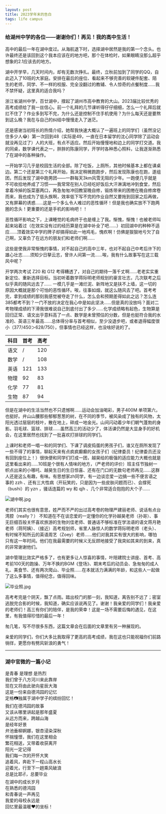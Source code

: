 ```yaml
---
layout: post
title: 2023学年末的告白
tags: life campus
---
```


### 给湖州中学的各位——谢谢你们！再见！我的高中生活！

高中的最后一年在湖中度过。从海航退下时，选择湖中居然是我的第一个念头。也许最终还是该回到这个我本应该在的地方吧，那个在体检时，如果眼睛没那么超乎想象的2.1应该去的地方。

湖中开学早，几天时间内，却有无数次挣扎。最终，立秋前加到了同学的QQ，自此迈入了10班的大家庭。安排在最后的座位、看起来不够完善的软硬件配套、陌生的老师，同学、不一样的校服、完全没翻过的教辅、令人惊奇的点餐制度……我不禁怀疑，这里真的适合我吗？

浙江省湖州中学，百廿湖中，撑起了湖州市高中教育的大山。2023届比较优秀的高考成绩给了我一丝信心。前一个礼拜的几节课听得仔仔细细，怎么一个礼拜后就扛不住了？作业多到写不完，为什么还是控制不住手机使用？为什么每天还是要熬到这么晚？我在与自己的纠结中慢慢走入了迷茫。

还是感谢当初班长的热情介绍，她帮我快速大概认了一遍班上的同学们（虽然没记住多少人😂）第一次回到48（实际是49，一直在日本留学的沈心同学除了运动会就没再见过了）人的大班，有点不适应。然后开始慢慢地和边上的同学打交道。我的同桌，数学课代表之一，胖胖的陈康同学，开学时各种悉心照料，让我逐渐熟悉了在湖中的各种操作。

一开始学习几乎是校园生活的全部。除了吃饭，上厕所，其他时候基本上都在课桌边。第二个还是第三个礼拜开始，我决定稍微跑跑步，然后发现陈康也在跑，遂组团，然后发现了湖中跑男团——一群每天3km风雪无阻的少年。一跑便几乎就是不可收拾地养成了习惯——我常常在别人已经吃好饭后大汗淋漓地冲到食堂，然后拿着冷掉的饭菜塞两口，再急匆匆冲回教室晚自修，锻炼带来的困倦在晚自修席卷而来，我也成为了低头族啊，效率低下写不完的作业自然又要拖到回家之后再做，又有屏幕的诱惑……这是一个多么令人难过的恶性循环！但是我也确实放不下跑两圈的念头！更重要的还是手机的影响吧！！

恶性循环影响之下，上课睡觉的毛病终于也是缠上了我。惭愧，惭愧！也被老师叫起来站着过（在效实没有过的经历算是在湖中补全了吧……）初回湖中的种种不适应……顶着效实中学的牌子却搞得如此一地鸡毛，愧疚啊！仿佛是狠狠地亏欠了自己啊，又辜负了在远方的朋友们和老师们啊……

这些是使我非常惭愧的事情，对不起自己的高中三年，也对不起自己中考后许下的雄心壮志……须知少日拏云志，曾许人间第一流……唉，我有什么故事写在这三载风中呢？

开学两次考试 Z20 和 G12 考得糟透了，对自己的期待一落千丈啊……老老实实重新定位、重新选择目标。当初听着数学蒋际明老师规划的豪言壮志，几次联考之后似乎真的随风远去了…… 一模几乎是一滩烂泥、新阵地又是扶不上墙，这一切的原因大概就是那个可怕的恶性循环。唉，往事如烟，就这么随风去了吧。首考考完，拿到成绩的那刻我感觉被夺走了什么，怎么会和预期差得如此之远？怎么连385都考不到？一门不放的决定在我心中是如此坚决……但是真的没放吗？面对二考物理成绩的下滑我很难说自己到底付出了多少……化学成绩略有起色，生物算是回归正常、语文出乎意料高了一点、数学是未曾预估的分数，但是也挺符合我的水准的、英语三年最高……总体得分率与首考相似，至少没退步吧，或者退得幅度很小（377/450＞628/750），但事情也已经这样，也没啥好说的了。

| 科目 | 首考  | 高考  |
|----|-----|-----|
| 语文 | /   | 120 |
| 数学 | /   | 108 |
| 英语 | 121 | 133 |
| 物理 | 92  | 83  |
| 化学 | 77  | 81  |
| 生物 | 87  | 94  |

但是在湖中的生活当然也不只遗憾啊……运动会加油喝彩，男子400M 单项第六，也挺好。弁山山腰那些郁郁葱葱的树，在不同的季节，被风染成了独有的风物，太阳光透过层层的枝叶，散在地上，碎成一地金光。山间闪动着少年们朝气蓬勃的身影。羽毛球、篮球、排球……虽然高三的活动少了，体活课仍然是大显身手的好机会，在这里居然也找到了一批喜欢打排球的同学们。

上课时和老师一唱一和的同学们、下课了调皮捣蛋的男孩子们，谁又在厕所发现了一些不得了的事情，聊起天来有点疯疯癫癫的女孩子们（纪律委员！纪律委员还没有回到座位上！）很快便和同学们打成一团，越昊给的极强的适应能力大概也就是这里看出来的……10班是个很有人情味的地方，（严老师的评价）班主任节独树一帜点出来的小哪吒、越昊生日的生日惊喜、还有在门口的无数句老师再见……这群人还是这么有趣，有味。有思想家zh同学，有一边谈恋爱一边搞一些不便言语之事的 zzh 、还有三大性病（开玩笑的，只是因为一些皮肤问题而已）、会撑死（bushi）的 yzn ，骚话连篇的 wy 和 qjh 、几个非常适合抱抱的大个子……

![湖中啊.jpg](https://paragraph.xyz/_next/image?url=https%3A%2F%2Fstorage.googleapis.com%2Fpapyrus_images%2F8c68a841e0f2ed4b4168f46ba4a7e752.jpg&w=1200&q=75)

老师们其实也很有意思，姓严而不严的出过高考卷的物理严建丽老师、说话有点台湾腔（really？） 不知道在不在谈恋爱的一定懂你的化学孙越昊老师（孙哥）、事无巨细百般关怀喜欢旅游的生物刘佳老师、普通话不够标准在学法语的语文蒋月艳老师（蒋阿姨）、（接近）高考规划师，省里人脉惊人的数学蒋际明老师（老头）、有时候不知所云的英语周艺（Zoey）老师……他们对我其实有很大的影响，哪怕只有这一年时间。他们在我最需要的时候义无反顾地接受了我突如其来的到来，真的非常谢谢他们。

湖中管理比效实严格多了，也有更多让人惊喜的事情，叶陪建院士讲座、首考、高考前100天的跑操、万年不换的BGM《登场》、期末考后的动员会、急匆匆的成人礼、美食节、还有两次爬山、毕业照……在本就活力满满的年龄，和这些人一起做了这么多事情，值得纪念，值得回味。

![毕业照.jpg](https://paragraph.xyz/_next/image?url=https%3A%2F%2Fstorage.googleapis.com%2Fpapyrus_images%2F9cb53d63653add3a14f63f46ece03843.jpg&w=1200&q=75)

高考考完是个阴天，飘了点雨。踏出校门的那一刻，我知道，离告别不远了；密室逃脱完合影的时候，我知道，确实应该说再见了。谢谢！我亲爱的同学们！我亲爱的老师们！高三有你们的陪伴，是我的荣幸！这是一场不需要后悔的遇见，在这里，有我值得珍惜的最后一年！

匆几笔，写不尽很多东西，这篇文章会在后面的文章里有另一种展现的。

亲爱的同学们，你们大多比我取得了更高的高考成绩，我在这也只能祝福你们前路徜徉，更愿你有劈风斩浪的勇气！

---

### 湖中官微的一篇小记

是青春 是理想 是热烈  
我们曾于八方河川来此靠岸  
现在又将由此驶向星辰大海  
这是一份来自德鸿园的记忆  
定格📷独属于湖中学子的缤纷回忆！  
我们在德鸿园的故事  
又该从哪里讲起是那年盛夏  
从远方而来，跨越山海  
是经年好景  
弁池垂柳婀娜，银杏浸染深秋  
怀揣憧憬，我们在这里相会  
繁花相送，又带着收获离开  
阳光一定记得  
我们每一次的开怀大笑  
追着风，奔赴下一程山高水长  
迎着光，行至下一趟乘风破浪  
总是比耶✌，总要毕业  
在湖中的成长岁月  
在熟悉的德鸿园  
和青春说一声再见  
我爱的母校永远是  
回忆里最温暖❤️的坐标！  